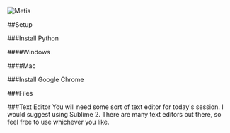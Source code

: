 
![Metis](https://github.com/pstuffa/classWerk/blob/master/metis_logo.png)


##Setup 



###Install Python 

####Windows 





####Mac








###Install Google Chrome







###Files







###Text Editor
You will need some sort of text editor for today's session. I would suggest using Sublime 2. There are many text editors out there, so feel free to use whichever you like. 

















